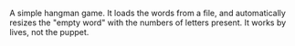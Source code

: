 A simple hangman game. It loads the words from a file, and automatically resizes the "empty word" with the numbers of letters present.
It works by lives, not the puppet.
